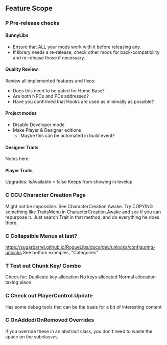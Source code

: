﻿##			Feature Scope
###			P	Pre-release checks
####			BunnyLibs
- Ensure that ALL your mods work with it before releasing any. 
- If library needs a re-release, check other mods for back-compatibility and re-release those if necessary.
####			Quality Review
Review all implemented features and fixes:
- Does this need to be gated for Home Base?
- Are both NPCs and PCs addressed?
- Have you confirmed that Hooks are used as minimally as possible?
####			Project modes
- Disable Developer mode
- Make Player & Designer editions
  - Maybe this can be automated in build event?
####			Designer Traits
Notes here
####			Player Traits
Upgrades: IsAvailable = false
	Keeps from showing in levelup
###			C	CCU Character Creation Page
Might not be impossible. See CharacterCreation.Awake.
Try COPYING something like TraitsMenu in CharacterCreation.Awake and see if you can repurpose it.
Just search Trait in that method, and do everything he does there.
###			C	Collapsible Menus at last?
https://sugarbarrel.github.io/RogueLibs/docs/dev/unlocks/configuring-unlocks
See bottom examples, "Categories"
###			T	Test out Chunk Key/ Combo
Check for:
	Duplicate key allocation
	No keys allocated
	Normal allocation taking place

###			C	Check out PlayerControl.Update
Has some debug tools that can be the basis for a bit of interesting content
###			C	OnAdded/OnRemoved Overrides
If you override these in an abstract class, you don't need to waste the space on the subclasses.